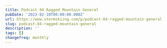```yaml
---
title: Podcast 84 Ragged Mountain General
pubDate: '2023-02-10T00:00:00.000Z'
url: https://www.stormskiing.com/p/podcast-84-ragged-mountain-general
slug: podcast-84-ragged-mountain-general
description: ''
tags: []
changefreq: monthly
---
```


<!-- Add post content below -->

